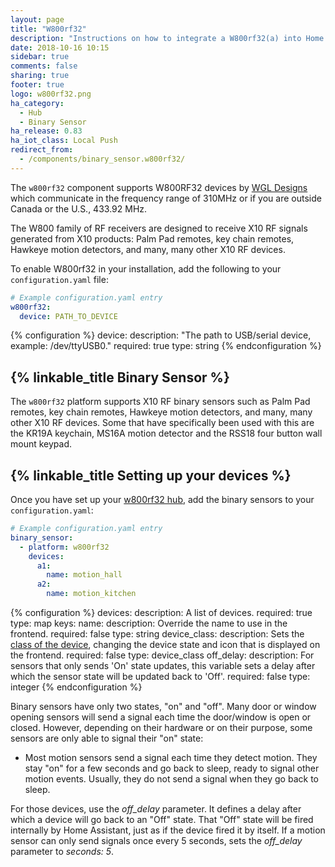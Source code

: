 ```yaml
---
layout: page
title: "W800rf32"
description: "Instructions on how to integrate a W800rf32(a) into Home Assistant."
date: 2018-10-16 10:15
sidebar: true
comments: false
sharing: true
footer: true
logo: w800rf32.png
ha_category:
  - Hub
  - Binary Sensor
ha_release: 0.83
ha_iot_class: Local Push
redirect_from:
  - /components/binary_sensor.w800rf32/
---
```


The `w800rf32` component supports W800RF32 devices by [WGL Designs](http://www.wgldesigns.com/w800.html) which
communicate in the frequency range of 310MHz or if you are outside Canada or the U.S., 433.92 MHz.

The W800 family of RF receivers are designed to receive X10 RF signals generated from X10 products: Palm Pad
remotes, key chain remotes, Hawkeye motion detectors, and many, many other X10 RF devices.

To enable W800rf32 in your installation, add the following to your `configuration.yaml` file:

```yaml
# Example configuration.yaml entry
w800rf32:
  device: PATH_TO_DEVICE
```

{% configuration %}
device:
  description: "The path to USB/serial device, example: /dev/ttyUSB0."
  required: true
  type: string
{% endconfiguration %}

## {% linkable_title Binary Sensor %}

The `w800rf32` platform supports X10 RF binary sensors such as Palm Pad remotes, key chain remotes, Hawkeye motion detectors, and many, many other X10 RF devices. Some that have specifically been used with this are the KR19A keychain, MS16A motion detector and the RSS18 four button wall mount keypad.

## {% linkable_title Setting up your devices %}

Once you have set up your [w800rf32 hub](/components/w800rf32/), add the binary sensors to your `configuration.yaml`:

```yaml
# Example configuration.yaml entry
binary_sensor:
  - platform: w800rf32
    devices:
      a1:
        name: motion_hall
      a2:
        name: motion_kitchen
```

{% configuration %}
devices:
  description: A list of devices.
  required: true
  type: map
  keys:
    name:
      description: Override the name to use in the frontend.
      required: false
      type: string
    device_class:
      description: Sets the [class of the device](https://developers.home-assistant.io/docs/en/entity_binary_sensor.html#available-device-classes), changing the device state and icon that is displayed on the frontend.
      required: false
      type: device_class
    off_delay:
      description: For sensors that only sends 'On' state updates, this variable sets a delay after which the sensor state will be updated back to 'Off'.
      required: false
      type: integer
{% endconfiguration %}

Binary sensors have only two states, "on" and "off". Many door or window opening sensors will send a signal each time the door/window is open or closed. However, depending on their hardware or on their purpose, some sensors are only able to signal their "on" state:

- Most motion sensors send a signal each time they detect motion. They stay "on" for a few seconds and go back to sleep, ready to signal other motion events. Usually, they do not send a signal when they go back to sleep.

For those devices, use the *off_delay* parameter. It defines a delay after which a device will go back to an "Off" state. That "Off" state will be fired internally by Home Assistant, just as if the device fired it by itself. If a motion sensor can only send signals once every 5 seconds, sets the *off_delay* parameter to *seconds: 5*.
